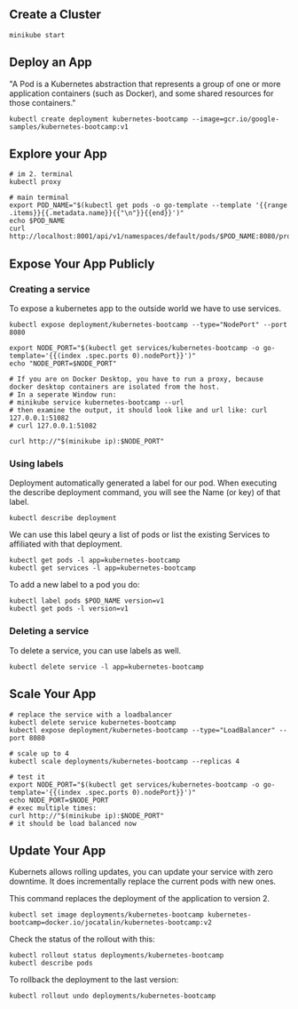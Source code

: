 ## Create a Cluster

```shell
minikube start
```

## Deploy an App

"A Pod is a Kubernetes abstraction that represents a group of one or more application containers (such as Docker), and some shared resources for those containers."

```shell
kubectl create deployment kubernetes-bootcamp --image=gcr.io/google-samples/kubernetes-bootcamp:v1
```

## Explore your App

```shell
# im 2. terminal
kubectl proxy

# main terminal
export POD_NAME="$(kubectl get pods -o go-template --template '{{range .items}}{{.metadata.name}}{{"\n"}}{{end}}')"
echo $POD_NAME
curl http://localhost:8001/api/v1/namespaces/default/pods/$POD_NAME:8080/proxy/
```

## Expose Your App Publicly
### Creating a service
To expose a kubernetes app to the outside world we have to use
services.

```shell
kubectl expose deployment/kubernetes-bootcamp --type="NodePort" --port 8080

export NODE_PORT="$(kubectl get services/kubernetes-bootcamp -o go-template='{{(index .spec.ports 0).nodePort}}')"
echo "NODE_PORT=$NODE_PORT"

# If you are on Docker Desktop, you have to run a proxy, because docker desktop containers are isolated from the host.
# In a seperate Window run:
# minikube service kubernetes-bootcamp --url
# then examine the output, it should look like and url like: curl 127.0.0.1:51082
# curl 127.0.0.1:51082

curl http://"$(minikube ip):$NODE_PORT" 
```
### Using labels
Deployment automatically generated a label for our pod.
When executing the describe deployment command, you will see the Name (or key) of that label.
```shell
kubectl describe deployment 
```
We can use this label qeury a list of pods or list the existing Services to affiliated with that deployment.
```shell
kubectl get pods -l app=kubernetes-bootcamp
kubectl get services -l app=kubernetes-bootcamp
```

To add a new label to a pod you do:
```shell
kubectl label pods $POD_NAME version=v1
kubectl get pods -l version=v1
```

### Deleting a service

To delete a service, you can use labels as well.

```
kubectl delete service -l app=kubernetes-bootcamp
```

## Scale Your App


```shell
# replace the service with a loadbalancer
kubectl delete service kubernetes-bootcamp
kubectl expose deployment/kubernetes-bootcamp --type="LoadBalancer" --port 8080

# scale up to 4
kubectl scale deployments/kubernetes-bootcamp --replicas 4

# test it
export NODE_PORT="$(kubectl get services/kubernetes-bootcamp -o go-template='{{(index .spec.ports 0).nodePort}}')"
echo NODE_PORT=$NODE_PORT
# exec multiple times:
curl http://"$(minikube ip):$NODE_PORT"
# it should be load balanced now
```

## Update Your App

Kubernets allows rolling updates, you can update your service with zero downtime.
It does incrementally replace the current pods with new ones.

This command replaces the deployment of the application to version 2.
```
kubectl set image deployments/kubernetes-bootcamp kubernetes-bootcamp=docker.io/jocatalin/kubernetes-bootcamp:v2
```

Check the status of the rollout with this:
```
kubectl rollout status deployments/kubernetes-bootcamp
kubectl describe pods
```

To rollback the deployment to the last version:
```
kubectl rollout undo deployments/kubernetes-bootcamp
```
